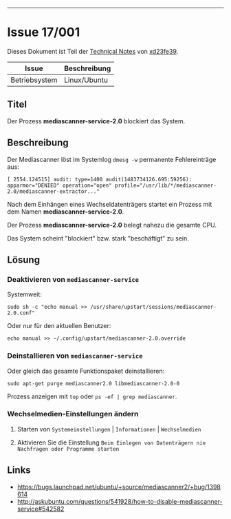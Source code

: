 [IMG001]: res/md.png
[LNK001]: ../../README.md
[LNK002]: xd23fe39@yahoo.de

* * *

# Issue 17/001

Dieses Dokument ist Teil der [Technical Notes][LNK001] von [xd23fe39][LNK002].

Issue             |Beschreibung
------------------|------------------------
Betriebsystem     |Linux/Ubuntu


## Titel

Der Prozess **mediascanner-service-2.0** blockiert das System.

## Beschreibung

Der Mediascanner löst im Systemlog `dmesg -w` permanente Fehlereinträge aus:

`[ 2554.124515] audit: type=1400 audit(1483734126.695:59256): apparmor="DENIED" operation="open" profile="/usr/lib/*/mediascanner-2.0/mediascanner-extractor..."`

Nach dem Einhängen eines Wechseldatenträgers startet ein Prozess mit dem Namen
**mediascanner-service-2.0**.

Der Prozess **mediascanner-service-2.0** belegt nahezu die gesamte CPU.

Das System scheint "blockiert" bzw. stark "beschäftigt" zu sein.

## Lösung

### Deaktivieren von `mediascanner-service`

Systemweit:

```
sudo sh -c "echo manual >> /usr/share/upstart/sessions/mediascanner-2.0.conf"
```

Oder nur für den aktuellen Benutzer:

```
echo manual >> ~/.config/upstart/mediascanner-2.0.override
```


### Deinstallieren von `mediascanner-service`

Oder gleich das gesamte Funktionspaket deinstallieren:

```
sudo apt-get purge mediascanner2.0 libmediascanner-2.0-0
```

Prozess anzeigen mit `top` oder `ps -ef | grep mediascanner`.


### Wechselmedien-Einstellungen ändern

1. Starten von `Systemeinstellungen` | `Informationen` | `Wechselmedien`

2. Aktivieren Sie die Einstellung `Beim Einlegen von Datenträgern nie Nachfragen oder Programme starten`



## Links

- <https://bugs.launchpad.net/ubuntu/+source/mediascanner2/+bug/1398614>
- <http://askubuntu.com/questions/541928/how-to-disable-mediascanner-service#542582>
